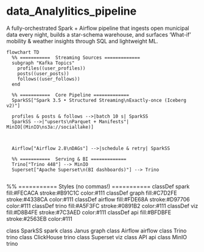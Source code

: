 # data_Analylitics_pipeline
A fully-orchestrated Spark + Airflow pipeline that ingests open municipal data every night, builds a star-schema warehouse, and surfaces ‘What-if’ mobility &amp; weather insights through SQL and lightweight ML.
```mermaid
flowchart TD
  %% ===========  Streaming Sources =============
  subgraph "Kafka Topics"
    profiles((user_profiles))
    posts((user_posts))
    follows((user_follows))
  end

  %% ===========  Core Pipeline =============
  SparkSS["Spark 3.5 • Structured Streaming\nExactly-once (Iceberg v2)"]

  profiles & posts & follows -->|batch 10 s| SparkSS
  SparkSS -->|"upserts\nParquet + Manifests"| MinIO[(MinIO\ns3a://sociallake)]



  Airflow["Airflow 2.8\nDAGs"] -->|schedule & retry| SparkSS

  %% ===========  Serving & BI =============
  Trino["Trino 448"] --> MinIO
  Superset["Apache Superset\n(BI dashboards)"] --> Trino
 
```
  %% ===========  Styles (no commas!) ===========
  classDef spark fill:#FECACA stroke:#B91C1C color:#111
  classDef graph fill:#C7D2FE stroke:#4338CA color:#111
  classDef airflow fill:#FDE68A stroke:#D97706 color:#111
  classDef trino fill:#A5F3FC stroke:#0891B2 color:#111
  classDef viz fill:#D8B4FE stroke:#7C3AED color:#111
  classDef api fill:#BFDBFE stroke:#2563EB color:#111

  class SparkSS spark
  class Janus graph
  class Airflow airflow
  class Trino trino
  class ClickHouse trino
  class Superset viz
  class API api
  class MinIO trino
